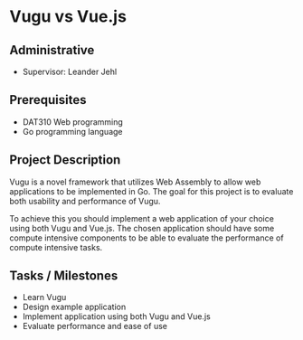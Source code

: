 # Vugu vs Vue.js

## Administrative

- Supervisor: Leander Jehl

## Prerequisites

- DAT310 Web programming
- Go programming language

## Project Description

Vugu is a novel framework that utilizes Web Assembly to allow web applications to be implemented in Go.
The goal for this project is to evaluate both usability and performance of Vugu.

To achieve this you should implement a web application of your choice using both Vugu and Vue.js.
The chosen application should have some compute intensive components to be able to evaluate the performance of compute intensive tasks.

## Tasks / Milestones

- Learn Vugu
- Design example application
- Implement application using both Vugu and Vue.js
- Evaluate performance and ease of use

